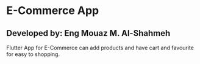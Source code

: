 # E-Commerce App

## Developed by: Eng Mouaz M. Al-Shahmeh

Flutter App for E-Commerce can add products and have cart and favourite for easy to shopping.
